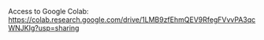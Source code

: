 Access to Google Colab: https://colab.research.google.com/drive/1LMB9zfEhmQEV9RfegFVvvPA3qcWNJKIg?usp=sharing
